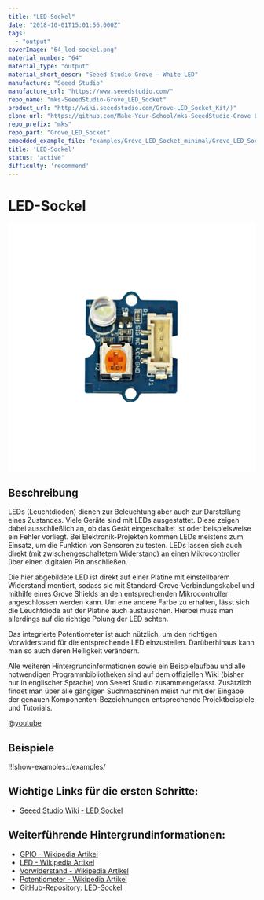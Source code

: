 ```yaml
---
title: "LED-Sockel"
date: "2018-10-01T15:01:56.000Z"
tags: 
  - "output"
coverImage: "64_led-sockel.png"
material_number: "64"
material_type: "output"
material_short_descr: "Seeed Studio Grove – White LED"
manufacture: "Seeed Studio"
manufacture_url: "https://www.seeedstudio.com/"
repo_name: "mks-SeeedStudio-Grove_LED_Socket"
product_url: "http://wiki.seeedstudio.com/Grove-LED_Socket_Kit/)"
clone_url: "https://github.com/Make-Your-School/mks-SeeedStudio-Grove_LED_Socket.git"
repo_prefix: "mks"
repo_part: "Grove_LED_Socket"
embedded_example_file: "examples/Grove_LED_Socket_minimal/Grove_LED_Socket_minimal.ino"
title: 'LED-Sockel'
status: 'active'
difficulty: 'recommend'
---
```



# LED-Sockel

![LED-Sockel](./64_led-sockel.png)

## Beschreibung
LEDs (Leuchtdioden) dienen zur Beleuchtung aber auch zur Darstellung eines Zustandes. Viele Geräte sind mit LEDs ausgestattet. Diese zeigen dabei ausschließlich an, ob das Gerät eingeschaltet ist oder beispielsweise ein Fehler vorliegt. Bei Elektronik-Projekten kommen LEDs meistens zum Einsatz, um die Funktion von Sensoren zu testen. LEDs lassen sich auch direkt (mit zwischengeschaltetem Widerstand) an einen Mikrocontroller über einen digitalen Pin anschließen.

Die hier abgebildete LED ist direkt auf einer Platine mit einstellbarem Widerstand montiert, sodass sie mit Standard-Grove-Verbindungskabel und mithilfe eines Grove Shields an den entsprechenden Mikrocontroller angeschlossen werden kann. Um eine andere Farbe zu erhalten, lässt sich die Leuchtdiode auf der Platine auch austauschen. Hierbei muss man allerdings auf die richtige Polung der LED achten.

Das integrierte Potentiometer ist auch nützlich, um den richtigen Vorwiderstand für die entsprechende LED einzustellen. Darüberhinaus kann man so auch deren Helligkeit verändern.

Alle weiteren Hintergrundinformationen sowie ein Beispielaufbau und alle notwendigen Programmbibliotheken sind auf dem offiziellen Wiki (bisher nur in englischer Sprache) von Seeed Studio zusammengefasst. Zusätzlich findet man über alle gängigen Suchmaschinen meist nur mit der Eingabe der genauen Komponenten-Bezeichnungen entsprechende Projektbeispiele und Tutorials.

@[youtube](https://www.youtube.com/watch?v=ITsk6dPSsqA)




## Beispiele

!!!show-examples:./examples/



<!-- infolist -->


## Wichtige Links für die ersten Schritte:

- [Seeed Studio Wiki](http://wiki.seeedstudio.com/Grove-LED_Socket_Kit/) [- LED Sockel](http://wiki.seeedstudio.com/Grove-LED_Socket_Kit/)

## Weiterführende Hintergrundinformationen:

- [GPIO - Wikipedia Artikel](https://de.wikipedia.org/wiki/Allzweckeingabe/-ausgabe)
- [LED - Wikipedia Artikel](https://de.wikipedia.org/wiki/Leuchtdiode)
- [Vorwiderstand - Wikipedia Artikel](https://de.wikipedia.org/wiki/Vorwiderstand)
- [Potentiometer - Wikipedia Artikel](https://de.wikipedia.org/wiki/Potentiometer)
- [GitHub-Repository: LED-Sockel](https://github.com/MakeYourSchool/64-LED-Sockel)



